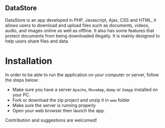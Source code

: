 ## DataStore

DataStore is an app developed in PHP, Javascript, Ajax, CSS and HTML, it allows users to download and upload files such as documents, 
videos, audio, and images online as well as offline. It also has some features that protect documents from being downloaded illegally.
It is mainly designed to help users share files and data.

# Installation

In order to be able to run the application on your computer or server, follow the steps below:
- Make sure you have a server `Apache`, `MoveAmp`, `Wamp` or `Xampp` installed on your PC.
- Fork or download the zip project and unzip it in `www` folder
- Make sure the server is running properly
- Open your web browser then launch the app.

Contribution and suggestions are welcomed!
